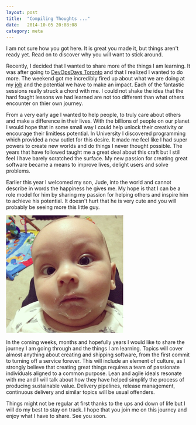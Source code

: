 ```yaml
---
layout: post
title:  "Compiling Thoughts ..."
date:   2014-10-05 20:08:08
category: meta
---
```


I am not sure how you got here. It is great you made it, but things aren't
ready yet. Read on to discover why you will want to stick around.

Recently, I decided that I wanted to share more of the things I am learning.
It was after going to [DevOpsDays Toronto][devopsdaysto] and that I realized
I wanted to do more. The weekend got me incredibly fired up about what we are
doing at my [job][d2l] and the potential we have to make an impact. Each of the
fantastic sessions really struck a chord with me. I could not shake the idea
that the hard fought lessons we had learned are not too different than what
others encounter on thier own journey.

From a very early age I wanted to help people, to truly care about others and
make a difference in their lives. With the billions of people on our planet
I would hope that in some small way I could help unlock their creativity or
encourage their limitless potential. In University I discovered programming
which provided a new outlet for this desire. It made me feel like I had super
powers to create new worlds and do things I never thought possible. The years
that have followed taught me a great deal about this craft but I still feel I
have barely scratched the surface. My new passion for creating great software
became a means to improve lives, delight users and solve problems.

Earlier this year I welcomed my son, Jude, into the world and cannot describe
in words the happiness he gives me. My hope is that I can be a role model for
him by sharing my passion for helping others and inspire him to achieve his
potential. It doesn't hurt that he is very cute and you will probably be
seeing more this little guy.

<p class="center-image">
	<img
		title="Oh, hi"
		alt="Jude with milk all over his face"
		src="/images/posts/MilkFace.png" />
</p>

In the coming weeks, months and hopefully years I would like to share the
journey I am going through and the things I am learning. Topics will cover
almost anything about creating and shipping software, from the first commit
to turning off a service forever. This will include an element of culture, as
I strongly believe that creating great things requires a team of passionate
individuals aligned to a common purpose. Lean and agile ideals resonate with me
and I will talk about how they have helped simplify the process of producing
sustainable value. Delivery pipelines, release management, continuous delivery
and similar topics will be usual offenders.

Things might not be regular at first thanks to the ups and down of life but I
will do my best to stay on track. I hope that you join me on this journey and
enjoy what I have to share. See you soon.

[devopsdaysto]: http://devopsdays.org/events/2014-toronto/
[d2l]:          http://d2l.com
